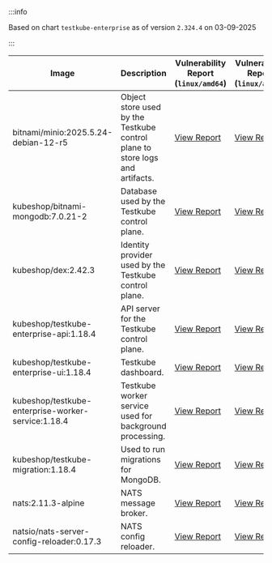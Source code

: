 :::info

Based on chart `testkube-enterprise` as of version `2.324.4` on 03-09-2025

:::

| Image | Description | Vulnerability Report (`linux/amd64`) | Vulnerability Report (`linux/arm64`) | Docker Image |
|-------|-------------|----------------------------------------|----------------------------------------|--------------|
| bitnami/minio:2025.5.24-debian-12-r5 | Object store used by the Testkube control plane to store logs and artifacts. | [View Report](./minio-2025.5.24-debian-12-r5_linux_amd64.md) | [View Report](./minio-2025.5.24-debian-12-r5_linux_arm64.md) | [View Image](https://hub.docker.com/layers/bitnami/minio/2025.5.24-debian-12-r5/images/sha256-b3d51900e846b92f7503ca6be07d2e8c56ebb6a13a60bc71b8777c716c074bcf?context=explore) |
| kubeshop/bitnami-mongodb:7.0.21-2 | Database used by the Testkube control plane. | [View Report](./bitnami-mongodb-7.0.21-2_linux_amd64.md) | [View Report](./bitnami-mongodb-7.0.21-2_linux_arm64.md) | [View Image](https://hub.docker.com/layers/kubeshop/bitnami-mongodb/7.0.21-2/images/sha256-c347474e6488832564a6ce3d1870056f52aa4e7123bb85ce391a60c0b4ecdf18?context=explore) |
| kubeshop/dex:2.42.3 | Identity provider used by the Testkube control plane. | [View Report](./dex-2.42.3_linux_amd64.md) | [View Report](./dex-2.42.3_linux_arm64.md) | [View Image](https://hub.docker.com/layers/kubeshop/dex/2.42.3/images/sha256-db03bd0a7b5d26c4c36034f227f3b16c1d3bdadf3bd56eb23f2ca9c442716cb6?context=explore) |
| kubeshop/testkube-enterprise-api:1.18.4 | API server for the Testkube control plane. | [View Report](./testkube-enterprise-api-1.18.4_linux_amd64.md) | [View Report](./testkube-enterprise-api-1.18.4_linux_arm64.md) | [View Image](https://hub.docker.com/layers/kubeshop/testkube-enterprise-api/1.18.4/images/sha256-bdf1d0655d554a6119d9cf991f39f5743633b49f250270e2773da87565fc0101?context=explore) |
| kubeshop/testkube-enterprise-ui:1.18.4 | Testkube dashboard. | [View Report](./testkube-enterprise-ui-1.18.4_linux_amd64.md) | [View Report](./testkube-enterprise-ui-1.18.4_linux_arm64.md) | [View Image](https://hub.docker.com/layers/kubeshop/testkube-enterprise-ui/1.18.4/images/sha256-386013d2b92e60b2b3377053d96f20f6894cbcde3a18d3aa6e02c55941c0893d?context=explore) |
| kubeshop/testkube-enterprise-worker-service:1.18.4 | Testkube worker service used for background processing. | [View Report](./testkube-enterprise-worker-service-1.18.4_linux_amd64.md) | [View Report](./testkube-enterprise-worker-service-1.18.4_linux_arm64.md) | [View Image](https://hub.docker.com/layers/kubeshop/testkube-enterprise-worker-service/1.18.4/images/sha256-ea73783ccec0111e6debc8febd0bc931da3e47709511e8bb85bfe96229538b22?context=explore) |
| kubeshop/testkube-migration:1.18.4 | Used to run migrations for MongoDB. | [View Report](./testkube-migration-1.18.4_linux_amd64.md) | [View Report](./testkube-migration-1.18.4_linux_arm64.md) | [View Image](https://hub.docker.com/layers/kubeshop/testkube-migration/1.18.4/images/sha256-f361bdd7ac0f69af2b8a54dd39a6ac372f57d3d59fb9b54ff8c22633b8b647bb?context=explore) |
| nats:2.11.3-alpine | NATS message broker. | [View Report](./nats-2.11.3-alpine_linux_amd64.md) | [View Report](./nats-2.11.3-alpine_linux_arm64.md) | [View Image](https://hub.docker.com/layers/library/nats/2.11.3-alpine/images/sha256-f6be324fcee27f2a91178d74f77bb4ba3e5a9d2e72ba7d6871f45d14aadca40a?context=explore) |
| natsio/nats-server-config-reloader:0.17.3 | NATS config reloader. | [View Report](./nats-server-config-reloader-0.17.3_linux_amd64.md) | [View Report](./nats-server-config-reloader-0.17.3_linux_arm64.md) | [View Image](https://hub.docker.com/layers/natsio/nats-server-config-reloader/0.17.3/images/sha256-6798c689cca8a98f34e57db124abe46c81edf9bfb02d54ad85da60d0e41ef592?context=explore) |
